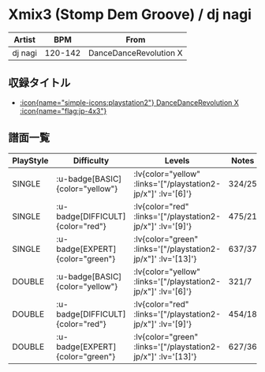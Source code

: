 # Xmix3 (Stomp Dem Groove) / dj nagi

|Artist|BPM|From|
|------|---|----|
|dj nagi|120-142|DanceDanceRevolution X|

## 収録タイトル

- [ :icon{name="simple-icons:playstation2"} DanceDanceRevolution X :icon{name="flag:jp-4x3"} ](/playstation2-jp/x)

## 譜面一覧

|PlayStyle|Difficulty|Levels|Notes|Movie|
|---------|----------|------|-----|-----|
|SINGLE| :u-badge[BASIC]{color="yellow"} | :lv{color="yellow" :links='["/playstation2-jp/x"]' :lv='[6]'} |324/25||
|SINGLE| :u-badge[DIFFICULT]{color="red"} | :lv{color="red" :links='["/playstation2-jp/x"]' :lv='[9]'} |475/21||
|SINGLE| :u-badge[EXPERT]{color="green"} | :lv{color="green" :links='["/playstation2-jp/x"]' :lv='[13]'} |637/37||
|DOUBLE| :u-badge[BASIC]{color="yellow"} | :lv{color="yellow" :links='["/playstation2-jp/x"]' :lv='[6]'} |321/7||
|DOUBLE| :u-badge[DIFFICULT]{color="red"} | :lv{color="red" :links='["/playstation2-jp/x"]' :lv='[9]'} |454/18||
|DOUBLE| :u-badge[EXPERT]{color="green"} | :lv{color="green" :links='["/playstation2-jp/x"]' :lv='[13]'} |627/36||
